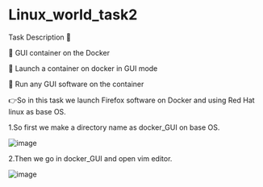 # Linux_world_task2


Task Description 📄

📌 GUI container on the Docker

🔅 Launch a container on docker in GUI mode 

🔅 Run any GUI software on the container

👉So in this task we launch Firefox software on Docker and using Red Hat linux as base OS.

1.So first we make a directory name as docker_GUI on base OS.

![image](https://user-images.githubusercontent.com/60494696/120360714-afc48e80-c326-11eb-9072-fd7d5dad9467.png)

2.Then we go in docker_GUI and open vim editor.

![image](https://user-images.githubusercontent.com/60494696/120361095-1b0e6080-c327-11eb-9f0c-90879043dab0.png)






